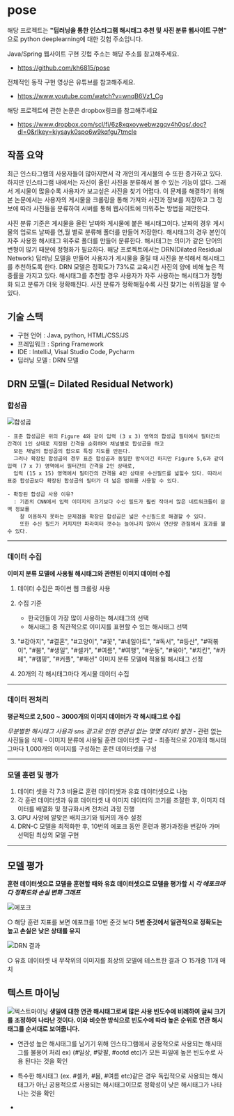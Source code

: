 # pose
해당 프로젝트는 **"딥러닝을 통한 인스타그램 해시태그 추천 및 사진 분류 웹사이트 구현"** 으로 python deeplearning에 대한 깃헙 주소입니다.

Java/Spring 웹사이트 구현 깃헙 주소는 해당 주소를 참고해주세요.
 - https://github.com/kh6815/pose

전체적인 동작 구현 영상은 유튜브를 참고해주세요.
 - https://www.youtube.com/watch?v=wnqB6Vz1_Cg

해당 프로젝트에 관한 논문은 dropbox링크를 참고해주세요
 - https://www.dropbox.com/scl/fi/6z8xqxoywebwzgqv4h0qs/.doc?dl=0&rlkey=kiysayk0spo6w9kqfgu7tmcle

## 작품 요약
최근 인스타그램의 사용자들이 많아지면서 각 개인의 게시물의 수 또한 증가하고 있다. 하지만 인스타그램 내에서는 자신이 올린 사진을 분류해서 볼 수 있는 기능이 없다. 
그래서 게시물이 많을수록 사용자가 보고싶은 사진을 찾기 어렵다. 
이 문제를 해결하기 위해 본 논문에서는 사용자의 게시물을 크롤링을 통해 가져와 사진과 정보를 저장하고 그 정보에 따라 사진들을 분류하여 서버를 통해 웹사이트에 띄워주는 방법을 제안한다. 

사진 분류 기준은 게시물을 올린 날짜와 게시물에 붙은 해시태그이다. 날짜의 경우 게시물의 업로드 날짜를 연,월 별로 분류해 폴더를 만들어 저장한다.
해시태그의 경우 본인이 자주 사용한 해시태그 위주로 폴더를 만들어 분류한다. 해시태그는 의미가 같은 단어의 변형이 많기 때문에 정형화가 필요하다. 
해당 프로젝트에서는 DRN(Dilated Residual Network) 딥러닝 모델을 만들어 사용자가 게시물을 올릴 때 사진을 분석해서 해시태그를 추천하도록 한다. 
DRN 모델은 정확도가 73%로 교육시킨 사진의 양에 비해 높은 적중률을 가지고 있다. 해시태그를 추천할 경우 사용자가 자주 사용하는 해시태그가 정형화 되고 분류가 더욱 정확해진다. 
사진 분류가 정확해질수록 사진 찾기는 쉬워짐을 알 수 있다.

## 기술 스택
 - 구현 언어 : Java, python, HTML/CSS/JS
 - 프레임워크 : Spring Framework 
 - IDE : IntelliJ, Visal Studio Code, Pycharm 
 - 딥러닝 모델 : DRN 모델


## DRN 모델(= Dilated Residual Network)
  ### 합성곱
   ![합성곱](https://user-images.githubusercontent.com/62634760/130573506-05457bde-f5d1-433a-9bae-6111d8976ece.PNG)
    
    - 표준 합성곱은 위의 Figure 4와 같이 입력 (3 x 3) 영역의 합성곱 필터에서 필터간의 간격이 1인 상태로 지정된 간격을 순회하며 채널별로 합성곱을 하고 
      모든 채널의 합성곱의 합으로 특징 지도를 만든다. 
      그러나 확장된 합성곱의 경우 표준 합성곱과 동일한 방식이긴 하지만 Figure 5,6과 같이 입력 (7 x 7) 영역에서 필터간의 간격을 2인 상태로, 
      입력 (15 x 15) 영역에서 필터간의 간격을 4인 상태로 수신필드를 넓힐수 있다. 따라서 표준 합성곱보다 확장된 합성곱의 필터가 더 넓은 범위를 사용할 수 있다.
 
    - 확장된 합성곱 사용 이유? 
      : 기존의 CNN에서 입력 이미지의 크기보다 수신 필드가 훨씬 작아서 많은 네트워크들이 문맥 정보를 
        잘 이용하지 못하는 문제점을 확장된 합성곱은 넓은 수신필드로 해결할 수 있다.
        또한 수신 필드가 커지지만 파라미터 갯수는 늘어나지 않아서 연산량 관점에서 효과를 볼 수 있다.
***
   ### 데이터 수집
  **이미지 분류 모델에 사용될 해시태그와 관련된 이미지 데이터 수집**
   1) 데이터 수집은 파이썬 웹 크롤링 사용  
   2) 수집 기준
       - 한국인들이 가장 많이 사용하는 해시태그의 선택
       - 해시태그 중 직관적으로 이미지를 표현할 수 있는 해시태그 선택 
   3) "#강아지", "#결혼", "#고양이", "#꽃", "#네일아트", "#독서", "#등산", "#떡볶이", "#봄", "#생일", "#셀카", 
       "#여름", "#여행", "#운동", "#육아", "#치킨", "#카페", "#캠핑", "#커플", "#패션"
        이미지 분류 모델에 적용될 해시태그 선정

   4) 20개의 각 해시태그마다 게시물 데이터 수집

***
   ### 데이터 전처리   
   **평균적으로 2,500 ~ 3000개의 이미지 데이터가 각 해시태그로 수집**
    
   *무분별한 해시태그 사용과 sns 광고로 인한 연관성 없는 몇몇 데이터 발견*
     - 관련 없는 사진들을 삭제
     - 이미지 분류에 사용될 훈련 데이터셋 구성
     - 최종적으로 20개의 해시태그마다 1,000개의 이미지를 구성하는 훈련 데이터셋을 구성

***
   ### 모델 훈련 및 평가
     
   1) 데이터 셋을 각 7:3 비율로 훈련 데이터셋과 유효 데이터셋으로 나눔 
   2) 각 훈련 데이터셋과 유효 데이터셋 내 이미지 데이터의 코기를 조절한 후, 이미지 데이터를 배열화 및 정규화시켜 전처리 과정 진행
   3) GPU 사양에 알맞은 배치크기와 워커의 개수 설정
   4) DRN-C 모델을 최적화한 후, 10번의 에포크 동안 훈련과 평가과정을 번갈아 가며 선택된 최상의 모델 구현

***

## 모델 평가
 **훈련 데이터셋으로 모델을 훈련할 때와 유효 데이터셋으로 모델을 평가할 시 *각 에포크마다 정확도와 손실 변화 그래프*** 

![에포크](https://user-images.githubusercontent.com/62634760/130576389-6a26a88f-cab9-4b55-b6f4-d8239d3746cf.PNG)
 
   ○ 해당 훈련 지표를 보면 에포크를 10번 준것 보다 **5번 준것에서 일관적으로 정확도는 높고 손실은 낮은 상태를 유지**

![DRN 결과](https://user-images.githubusercontent.com/62634760/130577038-ac4b1c28-94fc-42b5-a45d-f54f977a3aaf.PNG)

   ○ 유효 데이터셋 내 무작위의 이미지를 최상의 모델에 테스트한 결과 
   ○ 15개중 11개 매치


## 텍스트 마이닝
![텍스트마이닝](https://user-images.githubusercontent.com/62634760/130577591-e9d2a52a-59f6-4386-9894-f691f705c587.PNG)
   **생일에 대한 연관 해시태그로써 많은 사용 빈도수에 비례하여 글씨 크기를 조정하여 나타난 것이다. 
     이와 비슷한 방식으로 빈도수에 따라 높은 순위로 연관 해시태그를 순서대로 보여줍니다.**

 - 연관성 높은 해시태그를 남기기 위해 인스타그램에서 공용적으로 사용되는 해시태그를 불용어 처리
   ex) (#일상, #맞팔, #ootd etc)가 모든 파일에 높은 빈도수로 사용 된다는 것을 확인

 - 특수한 해시태그 (ex. #셀카, #봄, #여름 etc)같은 경우 독립적으로 사용되는 해시태그가 아닌 공용적으로 사용되는 
   해시태그이므로 정확성이 낮은 해시태그가 나타나는 것을 확인

  - 

